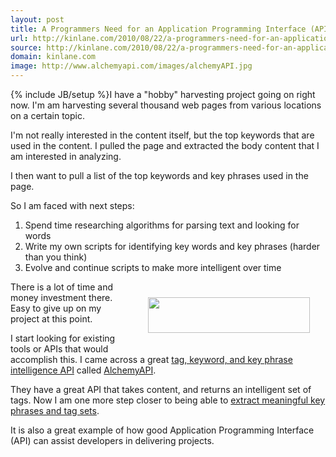 ```yaml
---
layout: post
title: A Programmers Need for an Application Programming Interface (API)
url: http://kinlane.com/2010/08/22/a-programmers-need-for-an-application-programming-interface-api/
source: http://kinlane.com/2010/08/22/a-programmers-need-for-an-application-programming-interface-api/
domain: kinlane.com
image: http://www.alchemyapi.com/images/alchemyAPI.jpg
---
```

{% include JB/setup %}I have a "hobby" harvesting project going on right now. I'm am harvesting several thousand web pages from various locations on a certain topic.<p></p>
I'm not really interested in the content itself, but the top keywords that are used in the content. I pulled the page and extracted the body content that I am interested in analyzing.<p></p>
I then want to pull a list of the top keywords and key phrases used in the page.<p></p>
So I am faced with next steps:
<ol class="mainlist">
	<li>Spend time researching algorithms for parsing text and looking for words</li>
	<li>Write my own scripts for identifying key words and key phrases (harder than you think)</li>
	<li>Evolve and continue scripts to make more intelligent over time</li>
</ol>
<img class="alignnone" style="padding: 25px;" title="AlchemyAPI" src="http://www.alchemyapi.com/images/alchemyAPI.jpg" alt="" width="259" height="57" align="right" />There is a lot of time and money investment there. Easy to give up on my project at this point.<p></p>
I start looking for existing tools or APIs that would accomplish this. I came across a great <a href="http://www.alchemyapi.com/" target="_blank">tag, keyword, and key phrase intelligence API</a> called <a href="http://www.alchemyapi.com/" target="_blank">AlchemyAPI</a>.<p></p>
They have a great API that takes content, and returns an intelligent set of tags. Now I am one more step closer to being able to <a href="http://www.kinlane.com/2010/08/meaningful-key-phrases-and-tag-sets/" target="_blank">extract meaningful key phrases and tag sets</a>.<p></p>
It is also a great example of how good Application Programming Interface (API) can assist developers in delivering projects.
